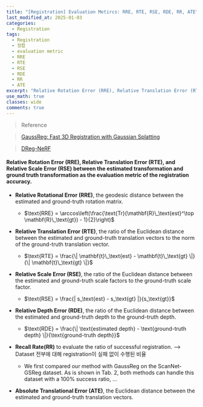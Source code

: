 ```yaml
---
title: "[Registration] Evaluation Metircs: RRE, RTE, RSE, RDE, RR, ATE"
last_modified_at: 2025-01-03
categories:
  - Registration
tags:
  - Registration
  - 정합
  - evaluation metric
  - RRE
  - RTE
  - RSE
  - RDE
  - RR
  - ATE
excerpt: "Relative Rotation Error (RRE), Relative Translation Error (RTE), Relative Scale Error (RSE), Relative Depth Error (RDE), Absolute Translational Error (ATE)"
use_math: true
classes: wide
comments: true
---
```


> Reference

> [GaussReg: Fast 3D Registration with Gaussian Splatting]()

> [DReg-NeRF]()

#### Relative Rotation Error (RRE), Relative Translation Error (RTE), and Relative Scale Error (RSE) between the estimated transformation and ground truth transformation as the evaluation metric of the registration accuracy.

- **Relative Rotational Error (RRE)**, the geodesic distance between the estimated and ground-truth rotation matrix.
  - $\text{RRE} = \arccos\left(\frac{\text{Tr}(\mathbf{R}\_\text{est}^\top \mathbf{R}\_\text{gt}) - 1}{2}\right)$
    
- **Relative Translation Error (RTE)**, the ratio of the Euclidean distance between the estimated and ground-truth translation vectors to the norm of the ground-truth translation vector.
  - $\text{RTE} = \frac{\| \mathbf{t}\_\text{est} - \mathbf{t}\_\text{gt} \|}{\| \mathbf{t}\_\text{gt} \|}$
    
- **Relative Scale Error (RSE)**, the ratio of the Euclidean distance between the estimated and ground-truth scale factors to the ground-truth scale factor.
  - $\text{RSE} = \frac{| s_\text{est} - s_\text{gt} |}{s_\text{gt}}$
    
- **Relative Depth Error (RDE)**, the ratio of the Euclidean distance between the estimated and ground-truth depth to the ground-truth depth.
  - $\text{RDE} = \frac{\| \text{estimated depth} - \text{ground-truth depth} \|}{\text{ground-truth depth}}$

- **Recall Rate(RR)** to evaluate the ratio of successful registration. --> Dataset 전부에 대해 registration이 실패 없이 수행된 비율
  - We first compared our method with GaussReg on the ScanNet-GSReg dataset. As is shown in Tab. 2, both methods can handle this dataset with a 100% success ratio, ...

- **Absolute Translational Error (ATE)**, the Euclidean distance between the estimated and ground-truth translation vectors.



